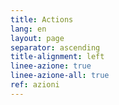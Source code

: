 ```yaml
---
title: Actions
lang: en
layout: page
separator: ascending
title-alignment: left
linee-azione: true
linee-azione-all: true
ref: azioni
---
```

